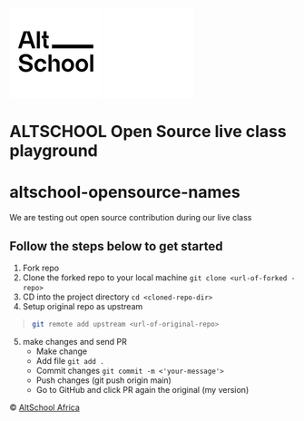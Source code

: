 ![AltSchool Africa Logo](./AltSchool-light.svg#gh-light-mode-only)
![AltSchool Africa Logo](./AltSchool-dark.svg#gh-dark-mode-only)
# ALTSCHOOL Open Source live class playground

# altschool-opensource-names

We are testing out open source contribution during our live class

## Follow the steps below to get started

1. Fork repo
2. Clone the forked repo to your local machine `git clone <url-of-forked -repo>`
3. CD into the project directory `cd <cloned-repo-dir>`
4. Setup original repo as upstream 
> ```sh
> git remote add upstream <url-of-original-repo>
> ```
5. make changes and send PR
   - Make change
   - Add file `git add .`
   - Commit changes `git commit -m <'your-message'>`
   - Push changes (git push origin main)
   - Go to GitHub and click PR again the original (my version)

&copy; [AltSchool Africa](https://www.altschoolafrica.com/)

